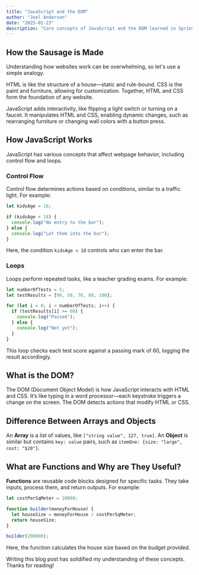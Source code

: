 ```yaml
---
title: "JavaScript and the DOM"
author: "Joel Anderson"
date: "2025-01-23"
description: "Core concepts of JavaScript and the DOM learned in Sprint 3"
---
```


## How the Sausage is Made
Understanding how websites work can be overwhelming, so let's use a simple analogy.

HTML is like the structure of a house—static and rule-bound. CSS is the paint and furniture, allowing for customization. Together, HTML and CSS form the foundation of any website.

JavaScript adds interactivity, like flipping a light switch or turning on a faucet. It manipulates HTML and CSS, enabling dynamic changes, such as rearranging furniture or changing wall colors with a button press.

## How JavaScript Works
JavaScript has various concepts that affect webpage behavior, including control flow and loops.

### Control Flow
Control flow determines actions based on conditions, similar to a traffic light. For example:

```javascript
let kidsAge = 16;

if (kidsAge < 18) {
  console.log("No entry to the bar");
} else {
  console.log("Let them into the bar");
}
```
Here, the condition `kidsAge < 18` controls who can enter the bar.

### Loops
Loops perform repeated tasks, like a teacher grading exams. For example:

```javascript
let numberOfTests = 5;
let testResults = [90, 50, 76, 88, 100];

for (let i = 0; i < numberOfTests; i++) {
  if (testResults[i] >= 60) {
    console.log("Passed");
  } else {
    console.log("Not yet");
  }
}
```
This loop checks each test score against a passing mark of 60, logging the result accordingly.

## What is the DOM?
The DOM (Document Object Model) is how JavaScript interacts with HTML and CSS. It’s like typing in a word processor—each keystroke triggers a change on the screen. The DOM detects actions that modify HTML or CSS.

## Difference Between Arrays and Objects
An **Array** is a list of values, like `["string value", 127, true]`. An **Object** is similar but contains `key: value` pairs, such as `itemOne: {size: "large", cost: "$20"}`.

## What are Functions and Why are They Useful?
**Functions** are reusable code blocks designed for specific tasks. They take inputs, process them, and return outputs. For example:

```javascript
let costPerSqMeter = 10000;

function builder(moneyForHouse) {
  let houseSize = moneyForHouse / costPerSqMeter;
  return houseSize;
}

builder(200000);
```
Here, the function calculates the house size based on the budget provided.

Writing this blog post has solidified my understanding of these concepts. Thanks for reading!
